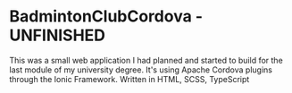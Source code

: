 # BadmintonClubCordova - UNFINISHED
This was a small web application I had planned and started to build for the last module of my university degree.
It's using Apache Cordova plugins through the Ionic Framework.
Written in HTML, SCSS, TypeScript
